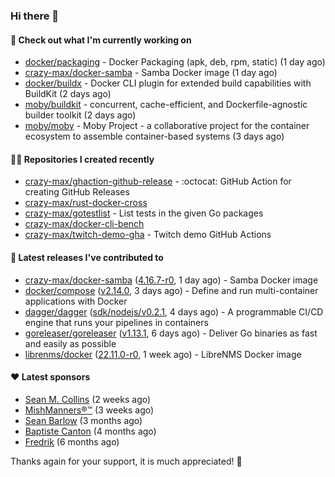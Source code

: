 ### Hi there 👋

#### 👷 Check out what I'm currently working on

- [docker/packaging](https://github.com/docker/packaging) - Docker Packaging (apk, deb, rpm, static) (1 day ago)
- [crazy-max/docker-samba](https://github.com/crazy-max/docker-samba) - Samba Docker image (1 day ago)
- [docker/buildx](https://github.com/docker/buildx) - Docker CLI plugin for extended build capabilities with BuildKit (2 days ago)
- [moby/buildkit](https://github.com/moby/buildkit) - concurrent, cache-efficient, and Dockerfile-agnostic builder toolkit (2 days ago)
- [moby/moby](https://github.com/moby/moby) - Moby Project - a collaborative project for the container ecosystem to assemble container-based systems (3 days ago)

#### 👨‍💻 Repositories I created recently

- [crazy-max/ghaction-github-release](https://github.com/crazy-max/ghaction-github-release) - :octocat: GitHub Action for creating GitHub Releases
- [crazy-max/rust-docker-cross](https://github.com/crazy-max/rust-docker-cross)
- [crazy-max/gotestlist](https://github.com/crazy-max/gotestlist) - List tests in the given Go packages
- [crazy-max/docker-cli-bench](https://github.com/crazy-max/docker-cli-bench)
- [crazy-max/twitch-demo-gha](https://github.com/crazy-max/twitch-demo-gha) - Twitch demo GitHub Actions

#### 🚀 Latest releases I've contributed to

- [crazy-max/docker-samba](https://github.com/crazy-max/docker-samba) ([4.16.7-r0](https://github.com/crazy-max/docker-samba/releases/tag/4.16.7-r0), 1 day ago) - Samba Docker image
- [docker/compose](https://github.com/docker/compose) ([v2.14.0](https://github.com/docker/compose/releases/tag/v2.14.0), 3 days ago) - Define and run multi-container applications with Docker
- [dagger/dagger](https://github.com/dagger/dagger) ([sdk/nodejs/v0.2.1](https://github.com/dagger/dagger/releases/tag/sdk/nodejs/v0.2.1), 4 days ago) - A programmable CI/CD engine that runs your pipelines in containers
- [goreleaser/goreleaser](https://github.com/goreleaser/goreleaser) ([v1.13.1](https://github.com/goreleaser/goreleaser/releases/tag/v1.13.1), 6 days ago) - Deliver Go binaries as fast and easily as possible
- [librenms/docker](https://github.com/librenms/docker) ([22.11.0-r0](https://github.com/librenms/docker/releases/tag/22.11.0-r0), 1 week ago) - LibreNMS Docker image

#### ❤️ Latest sponsors
- [Sean M. Collins](https://github.com/sc68cal) (2 weeks ago)
- [MishManners®™](https://github.com/mishmanners) (3 weeks ago)
- [Sean Barlow](https://github.com/woolrab6) (3 months ago)
- [Baptiste Canton](https://github.com/batmac) (4 months ago)
- [Fredrik](https://github.com/fredrikscode) (6 months ago)

Thanks again for your support, it is much appreciated! 🙏
